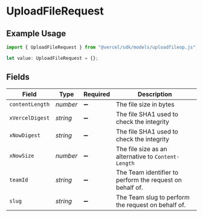 # UploadFileRequest

## Example Usage

```typescript
import { UploadFileRequest } from "@vercel/sdk/models/uploadfileop.js";

let value: UploadFileRequest = {};
```

## Fields

| Field                                                    | Type                                                     | Required                                                 | Description                                              |
| -------------------------------------------------------- | -------------------------------------------------------- | -------------------------------------------------------- | -------------------------------------------------------- |
| `contentLength`                                          | *number*                                                 | :heavy_minus_sign:                                       | The file size in bytes                                   |
| `xVercelDigest`                                          | *string*                                                 | :heavy_minus_sign:                                       | The file SHA1 used to check the integrity                |
| `xNowDigest`                                             | *string*                                                 | :heavy_minus_sign:                                       | The file SHA1 used to check the integrity                |
| `xNowSize`                                               | *number*                                                 | :heavy_minus_sign:                                       | The file size as an alternative to `Content-Length`      |
| `teamId`                                                 | *string*                                                 | :heavy_minus_sign:                                       | The Team identifier to perform the request on behalf of. |
| `slug`                                                   | *string*                                                 | :heavy_minus_sign:                                       | The Team slug to perform the request on behalf of.       |